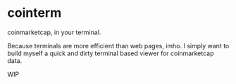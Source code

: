 # cointerm
coinmarketcap, in your terminal.

Because terminals are more efficient than web pages, imho.
I simply want to build myself a quick and dirty terminal based viewer for coinmarketcap data.

WIP
